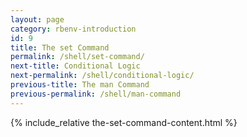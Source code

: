 ```yaml
---
layout: page
category: rbenv-introduction
id: 9
title: The set Command
permalink: /shell/set-command/
next-title: Conditional Logic
next-permalink: /shell/conditional-logic/
previous-title: The man Command
previous-permalink: /shell/man-command
---
```


{% include_relative the-set-command-content.html %}
